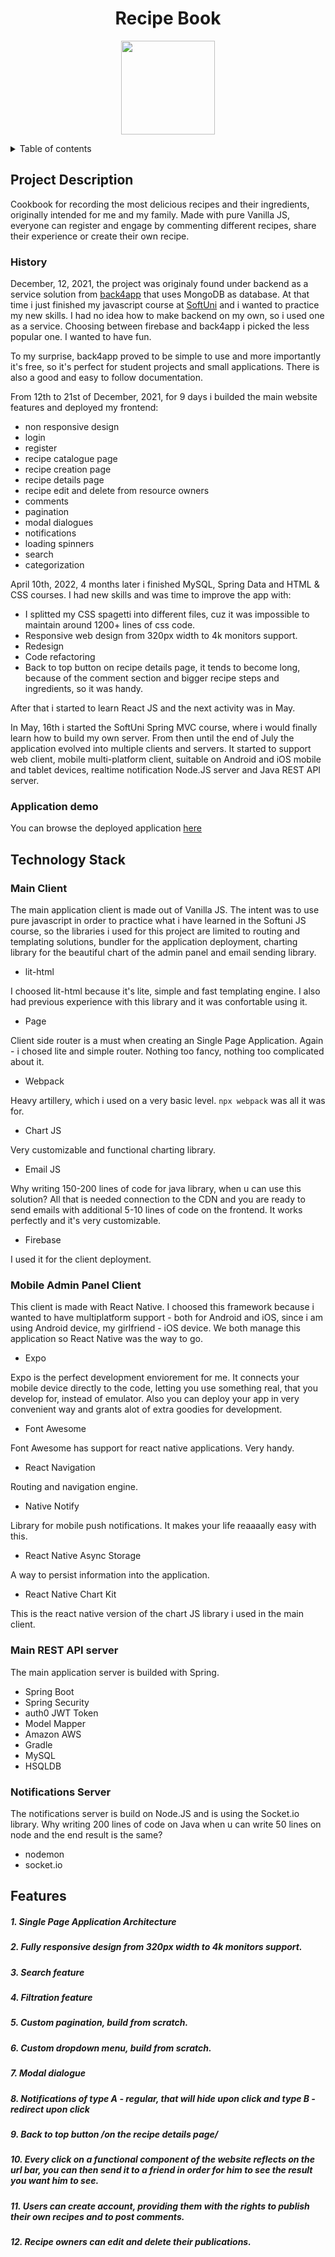 <h1 align="center">Recipe Book</h1>

<p align="center">
  <img width=150 height=150 src="https://recepti-na-shushanite.web.app/static/images/cooking.png">
</p>

<details>
<summary>Table of contents</summary>

 1. [Project Description](#project-description)
 - [History](#history)
 - [Application Demo](#application-demo)
 2. [Technology Stack and libraries](#technology-stack)
 - [Main Client](#main-client)
 - [Mobile Client](#mobile-admin-panel-client)
 - [Main Server](#main-rest-api-server)
 - [Notification Server](#notifications-server)
 3. [Features](#features)
 4. Main client reference
 5. Mobile admin panel client reference
 6. Main REST API server reference
 7. Notification server reference
 
</details>

## Project Description

Cookbook for recording the most delicious recipes and their ingredients, originally intended for me and my family. Made with pure Vanilla JS, everyone can register and engage by commenting different recipes, share their experience or create their own recipe. 

### History

December, 12, 2021, the project was originaly found under backend as a service solution from [back4app](https://www.back4app.com/) that uses MongoDB as database. At that time i just finished my javascript course at [SoftUni](https://softuni.bg/) and i wanted to practice my new skills. I had no idea how to make backend on my own, so i used one as a service. Choosing between firebase and back4app i picked the less popular one. I wanted to have fun. 

To my surprise, back4app proved to be simple to use and more importantly it's free, so it's perfect for student projects and small applications. There is also a good and easy to follow documentation.  

From 12th to 21st of December, 2021, for 9 days i builded the main website features and deployed my frontend: 
- non responsive design
- login
- register
- recipe catalogue page
- recipe creation page
- recipe details page
- recipe edit and delete from resource owners
- comments
- pagination
- modal dialogues
- notifications
- loading spinners
- search 
- categorization  

April 10th, 2022, 4 months later i finished MySQL, Spring Data and HTML & CSS courses. I had new skills and was time to improve the app with:

- I splitted my CSS spagetti into different files, cuz it was impossible to maintain around 1200+ lines of css code.
- Responsive web design from 320px width to 4k monitors support.
- Redesign
- Code refactoring
- Back to top button on recipe details page, it tends to become long, because of the comment section and bigger recipe steps and ingredients, so it was handy.

After that i started to learn React JS and the next activity was in May.

In May, 16th i started the SoftUni Spring MVC course, where i would finally learn how to build my own server. From then until the end of July the application evolved into multiple clients and servers. It started to support web client, mobile multi-platform client, suitable on Android and iOS mobile and tablet devices, realtime notification Node.JS server and Java REST API server.    

### Application demo

You can browse the deployed application [here](https://recepti-na-shushanite.web.app/)

## Technology Stack

### Main Client

The main application client is made out of Vanilla JS. The intent was to use pure javascript in order to practice what i have learned in the Softuni JS course, so the libraries i used for this project are limited to routing and templating solutions, bundler for the application deployment, charting library for the beautiful chart of the admin panel and email sending library.

- lit-html

I choosed lit-html because it's lite, simple and fast templating engine. I also had previous experience with this library and it was confortable using it.

- Page

Client side router is a must when creating an Single Page Application. Again - i chosed lite and simple router. Nothing too fancy, nothing too complicated about it.

- Webpack

Heavy artillery, which i used on a very basic level. `npx webpack` was all it was for.

- Chart JS

Very customizable and functional charting library.

- Email JS

Why writing 150-200 lines of code for java library, when u can use this solution? All that is needed connection to the CDN and you are ready to send emails with additional 5-10 lines of code on the frontend. It works perfectly and it's very customizable. 

- Firebase

I used it for the client deployment.

### Mobile Admin Panel Client

This client is made with React Native. I choosed this framework because i wanted to have multiplatform support - both for Android and iOS, since i am using Android device, my girlfriend - iOS device. We both manage this application so React Native was the way to go.

- Expo

Expo is the perfect development enviorement for me. It connects your mobile device directly to the code, letting you use something real, that you develop for, instead of emulator. Also you can deploy your app in very convenient way and grants alot of extra goodies for development.

- Font Awesome

Font Awesome has support for react native applications. Very handy.

- React Navigation

Routing and navigation engine.

- Native Notify 

Library for mobile push notifications. It makes your life reaaaally easy with this.

- React Native Async Storage

A way to persist information into the application.

- React Native Chart Kit

This is the react native version of the chart JS library i used in the main client.

### Main REST API server

The main application server is builded with Spring.

- Spring Boot
- Spring Security
- auth0 JWT Token
- Model Mapper
- Amazon AWS
- Gradle
- MySQL
- HSQLDB

### Notifications Server

The notifications server is build on Node.JS and is using the Socket.io library. Why writing 200 lines of code on Java when u can write 50 lines on node and the end result is the same? 

- nodemon
- socket.io

## Features

##### 1. Single Page Application Architecture

##### 2. Fully responsive design from 320px width to 4k monitors support.

##### 3. Search feature

##### 4. Filtration feature

##### 5. Custom pagination, build from scratch.

##### 6. Custom dropdown menu, build from scratch.

##### 7. Modal dialogue

##### 8. Notifications of type A - regular, that will hide upon click and type B - redirect upon click

##### 9. Back to top button /on the recipe details page/

##### 10. Every click on a functional component of the website reflects on the url bar, you can then send it to a friend in order for him to see the result you want him to see.

##### 11. Users can create account, providing them with the rights to publish their own recipes and to post comments.

##### 12. Recipe owners can edit and delete their publications.


